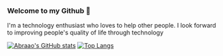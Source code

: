 ### Welcome to my Github 👋
I'm a technology enthusiast who loves to help other people. I look forward to improving people's quality of life through technology

[![Abraao's GitHub stats](https://github-readme-stats.vercel.app/api?username=abraaomarcos)](https://github.com/abraaomarcos/github-readme-stats)
[![Top Langs](https://github-readme-stats.vercel.app/api/top-langs/?username=abraaomarcos)](https://github.com/abraaomarcos/github-readme-stats)
